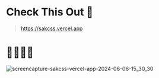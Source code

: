 # Check This Out 👀
> https://sakcss.vercel.app

# 👀🌱🤖🚀
![screencapture-sakcss-vercel-app-2024-06-06-15_30_30](https://github.com/saka-C/portofolio/assets/111035568/0af02592-de79-44c0-a494-5a0dcb1a572b)
